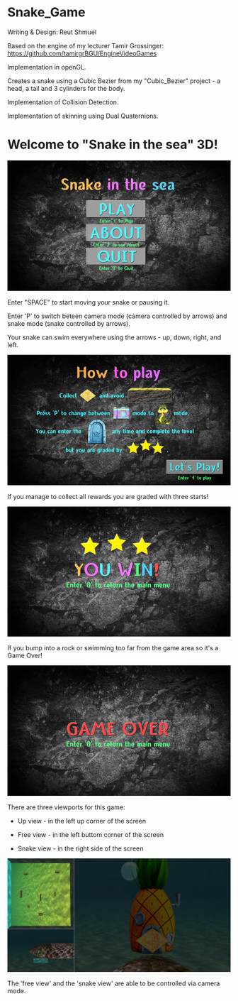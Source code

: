 # Snake_Game

Writing & Design: Reut Shmuel

Based on the engine of my lecturer Tamir Grossinger: https://github.com/tamirgrBGU/EngineVideoGames

Implementation in openGL.

Creates a snake using a Cubic Bezier from my "Cubic_Bezier" project - a head, a tail and 3 cylinders for the body.

Implementation of Collision Detection.

Implementation of skinning using Dual Quaternions.


# Welcome to "Snake in the sea" 3D!

![alt text](https://raw.githubusercontent.com/reututy/Snake_Game/master/res/textures/MainMenu0-min.png)

Enter "SPACE" to start moving your snake or pausing it.

Enter 'P' to switch beteen camera mode (camera controlled by arrows) and snake mode (snake controlled by arrows).

Your snake can swim everywhere using the arrows - up, down, right, and left.

![alt text](https://raw.githubusercontent.com/reututy/Snake_Game/master/res/textures/HowToPlay0-min.png)

If you manage to collect all rewards you are graded with three starts!

![alt text](https://raw.githubusercontent.com/reututy/Snake_Game/master/res/textures/WinStar3-min.png)

If you bump into a rock or swimming too far from the game area so it's a Game Over!

![alt text](https://github.com/reututy/Snake_Game/blob/master/res/textures/GameOver-min.png)

There are three viewports for this game:

- Up view - in the left up corner of the screen

- Free view - in the left buttom corner of the screen

- Snake view - in the right side of the screen

![alt text](https://raw.githubusercontent.com/reututy/Snake_Game/master/res/textures/three_views.jpg)

The 'free view' and the 'snake view' are able to be controlled via camera mode.
